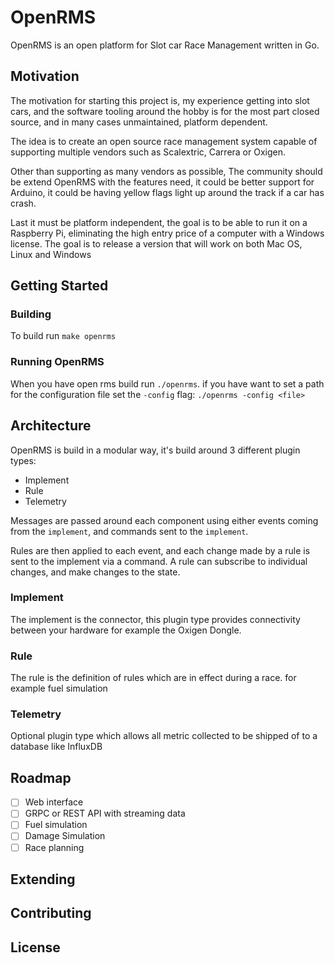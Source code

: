 # OpenRMS
OpenRMS is an open platform for Slot car Race Management written in Go.

## Motivation
The motivation for starting this project is, my experience getting into
slot cars, and the software tooling around the hobby is for the most part
closed source, and in many cases unmaintained, platform dependent.

The idea is to create an open source race management system capable of
supporting multiple vendors such as Scalextric, Carrera or Oxigen.

Other than supporting as many vendors as possible, The community should
be extend OpenRMS with the features need, it could be better support for
Arduino, it could be having yellow flags light up around the track if a
car has crash.

Last it must be platform independent, the goal is to be able to run it
on a Raspberry Pi, eliminating the high entry price of a computer with
a Windows license. The goal is to release a version that will work on
both Mac OS, Linux and Windows

## Getting Started
### Building
To build run `make openrms`

### Running OpenRMS
When you have open rms build run `./openrms`. if you have want to set
a path for the configuration file set the `-config` flag: `./openrms -config <file>`

## Architecture
OpenRMS is build in a modular way, it's build around 3 different plugin
types:

- Implement
- Rule
- Telemetry

Messages are passed around each component using either events coming
from the `implement`, and commands sent to the `implement`.

Rules are then applied to each event, and each change made by a rule
is sent to the implement via a command. A rule can subscribe to individual
changes, and make changes to the state.

### Implement
The implement is the connector, this plugin type provides connectivity
between your hardware for example the Oxigen Dongle.

### Rule
The rule is the definition of rules which are in effect during a race.
for example fuel simulation

### Telemetry
Optional plugin type which allows all metric collected to be shipped of
to a database like InfluxDB

## Roadmap
- [ ] Web interface
- [ ] GRPC or REST API with streaming data
- [ ] Fuel simulation
- [ ] Damage Simulation
- [ ] Race planning

## Extending

## Contributing

## License
